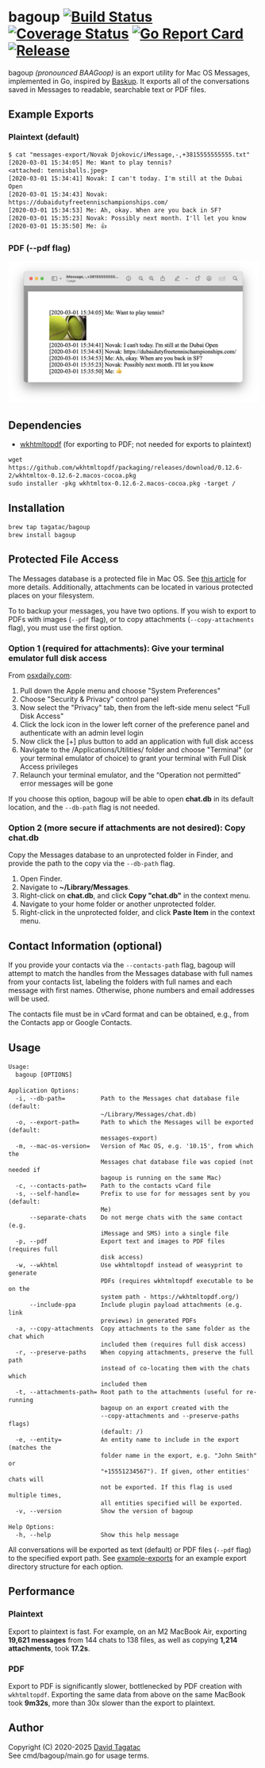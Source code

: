 # bagoup [![Build Status][ci-img]][ci] [![Coverage Status][cov-img]][cov] [![Go Report Card][card-img]][card] [![Release][release-img]][release]

bagoup *(pronounced BAAGoop)* is an export utility for Mac OS Messages,
implemented in Go, inspired by
[Baskup](https://github.com/PeterKaminski09/baskup). It exports all of the
conversations saved in Messages to readable, searchable text or PDF files.

## Example Exports
### Plaintext (default)
```
$ cat "messages-export/Novak Djokovic/iMessage,-,+3815555555555.txt"
[2020-03-01 15:34:05] Me: Want to play tennis?
<attached: tennisballs.jpeg>
[2020-03-01 15:34:41] Novak: I can't today. I'm still at the Dubai Open
[2020-03-01 15:34:43] Novak: https://dubaidutyfreetennischampionships.com/
[2020-03-01 15:34:53] Me: Ah, okay. When are you back in SF?
[2020-03-01 15:35:23] Novak: Possibly next month. I'll let you know
[2020-03-01 15:35:50] Me: 👍
```
### PDF (--pdf flag)
![Example PDF Export](example-exports/example-pdf-screenshot.png)

## Dependencies
- [wkhtmltopdf](https://wkhtmltopdf.org/) (for exporting to PDF; not needed for exports to plaintext)
```
wget https://github.com/wkhtmltopdf/packaging/releases/download/0.12.6-2/wkhtmltox-0.12.6-2.macos-cocoa.pkg
sudo installer -pkg wkhtmltox-0.12.6-2.macos-cocoa.pkg -target /
```

## Installation
```
brew tap tagatac/bagoup
brew install bagoup
```

## Protected File Access
The Messages database is a protected file in Mac OS. See
[this article](https://appletoolbox.com/seeing-error-operation-not-permitted-in-macos-mojave/)
for more details. Additionally, attachments can be located in various protected
places on your filesystem.

To to backup your messages, you have two options. If you wish to export to PDFs
with images (`--pdf` flag), or to copy attachments (`--copy-attachments` flag), you must use
the first option.
### Option 1 (required for attachments): Give your terminal emulator full disk access
From [osxdaily.com](https://osxdaily.com/2018/10/09/fix-operation-not-permitted-terminal-error-macos/):
1. Pull down the Apple menu and choose "System Preferences"
1. Choose "Security & Privacy" control panel
1. Now select the "Privacy" tab, then from the left-side menu select "Full Disk Access"
1. Click the lock icon in the lower left corner of the preference panel and authenticate with an admin level login
1. Now click the [+] plus button to add an application with full disk access
1. Navigate to the /Applications/Utilities/ folder and choose "Terminal" (or your terminal emulator of choice) to grant your terminal with Full Disk Access privileges
1. Relaunch your terminal emulator, and the “Operation not permitted” error messages will be gone

If you choose this option, bagoup will be able to open **chat.db** in its
default location, and the `--db-path` flag is not needed.
### Option 2 (more secure if attachments are not desired): Copy chat.db
Copy the Messages database to an unprotected folder in Finder, and provide the
path to the copy via the `--db-path` flag.

1. Open Finder.
1. Navigate to **~/Library/Messages**.
1. Right-click on **chat.db**, and click **Copy "chat.db"** in the context menu.
1. Navigate to your home folder or another unprotected folder.
1. Right-click in the unprotected folder, and click **Paste Item** in the
context menu.

## Contact Information (optional)
If you provide your contacts via the `--contacts-path` flag, bagoup will attempt
to match the handles from the Messages database with full names from your
contacts list, labeling the folders with full names and each message with first
names. Otherwise, phone numbers and email addresses will be used.

The contacts file must be in vCard format and can be obtained,
e.g., from the Contacts app or Google Contacts.

## Usage
```
Usage:
  bagoup [OPTIONS]

Application Options:
  -i, --db-path=          Path to the Messages chat database file (default:
                          ~/Library/Messages/chat.db)
  -o, --export-path=      Path to which the Messages will be exported (default:
                          messages-export)
  -m, --mac-os-version=   Version of Mac OS, e.g. '10.15', from which the
                          Messages chat database file was copied (not needed if
                          bagoup is running on the same Mac)
  -c, --contacts-path=    Path to the contacts vCard file
  -s, --self-handle=      Prefix to use for for messages sent by you (default:
                          Me)
      --separate-chats    Do not merge chats with the same contact (e.g.
                          iMessage and SMS) into a single file
  -p, --pdf               Export text and images to PDF files (requires full
                          disk access)
  -w, --wkhtml            Use wkhtmltopdf instead of weasyprint to generate
                          PDFs (requires wkhtmltopdf executable to be on the
                          system path - https://wkhtmltopdf.org/)
      --include-ppa       Include plugin payload attachments (e.g. link
                          previews) in generated PDFs
  -a, --copy-attachments  Copy attachments to the same folder as the chat which
                          included them (requires full disk access)
  -r, --preserve-paths    When copying attachments, preserve the full path
                          instead of co-locating them with the chats which
                          included them
  -t, --attachments-path= Root path to the attachments (useful for re-running
                          bagoup on an export created with the
                          --copy-attachments and --preserve-paths flags)
                          (default: /)
  -e, --entity=           An entity name to include in the export (matches the
                          folder name in the export, e.g. "John Smith" or
                          "+15551234567"). If given, other entities' chats will
                          not be exported. If this flag is used multiple times,
                          all entities specified will be exported.
  -v, --version           Show the version of bagoup

Help Options:
  -h, --help              Show this help message
```
All conversations will be exported as text (default) or PDF files (`--pdf` flag) to the specified export
path. See [example-exports](example-exports) for
an example export directory structure for each option.

## Performance
### Plaintext
Export to plaintext is fast. For example, on an M2 MacBook Air, exporting
**19,621 messages** from 144 chats to 138 files, as well as copying
**1,214 attachments**, took **17.2s**.
### PDF
Export to PDF is significantly slower, bottlenecked by PDF creation with
`wkhtmltopdf`. Exporting the same data from above on the same MacBook took
**9m32s**, more than 30x slower than the export to plaintext.

## Author
Copyright (C) 2020-2025  [David Tagatac](mailto:david@tagatac.net)  
See cmd/bagoup/main.go for usage terms.

[ci-img]: https://github.com/tagatac/bagoup/actions/workflows/makefile.yaml/badge.svg?branch=main
[ci]: https://github.com/tagatac/bagoup/actions?query=branch%3Amain
[cov-img]: https://codecov.io/gh/tagatac/bagoup/branch/main/graph/badge.svg
[cov]: https://codecov.io/gh/tagatac/bagoup
[card-img]: https://goreportcard.com/badge/github.com/tagatac/bagoup/v2
[card]: https://goreportcard.com/report/github.com/tagatac/bagoup/v2
[release-img]: https://img.shields.io/github/release/tagatac/bagoup.svg
[release]: https://github.com/tagatac/bagoup/releases/latest
